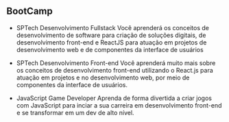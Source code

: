 ## BootCamp

- SPTech Desenvolvimento Fullstack
Você aprenderá os conceitos de desenvolvimento de software para criação de soluções digitais, de desenvolvimento front-end e ReactJS para atuação em projetos de desenvolvimento web e de componentes da interface de usuários

- SPTech Desenvolvimento Front-end
Você aprenderá muito mais sobre os conceitos de desenvolvimento front-end utilizando o React.js para atuação em projetos e no desenvolvimento web, por meio de componentes da interface de usuários.

- JavaScript Game Developer
Aprenda de forma divertida a criar jogos com JavaScript para inciar a sua carreira em desenvolvimento front-end e se transformar em um dev de alto nível.